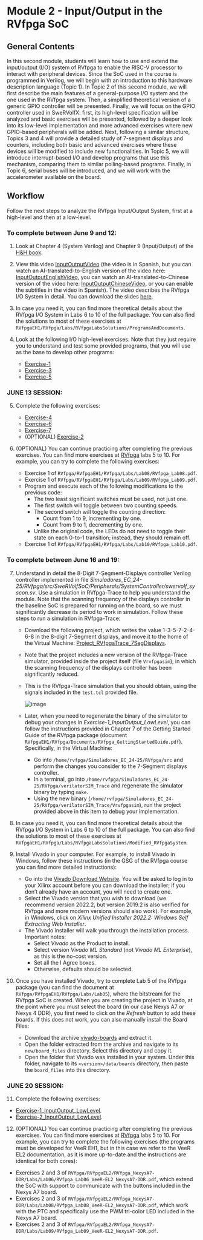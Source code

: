 # Module 2 - Input/Output in the RVfpga SoC

## General Contents
In this second module, students will learn how to use and extend the input/output (I/O) system of RVfpga to enable the RISC-V processor to interact with peripheral devices. Since the SoC used in the course is programmed in Verilog, we will begin with an introduction to this hardware description language (Topic 1).
In Topic 2 of this second module, we will first describe the main features of a general-purpose I/O system and the one used in the RVfpga system. Then, a simplified theoretical version of a generic GPIO controller will be presented. Finally, we will focus on the GPIO controller used in SweRVolfX: first, its high-level specification will be analyzed and basic exercises will be presented, followed by a deeper look into its low-level implementation and more advanced exercises where new GPIO-based peripherals will be added.
Next, following a similar structure, Topics 3 and 4 will provide a detailed study of 7-segment displays and counters, including both basic and advanced exercises where these devices will be modified to include new functionalities.
In Topic 5, we will introduce interrupt-based I/O and develop programs that use this mechanism, comparing them to similar polling-based programs.
Finally, in Topic 6, serial buses will be introduced, and we will work with the accelerometer available on the board.

## Workflow
Follow the next steps to analyze the RVfpga Input/Output System, first at a high-level and then at a low-level.

### To complete between June 9 and 12:

1. Look at Chapter 4 (System Verilog) and Chapter 9 (Input/Output) of the [H&H book](https://www.amazon.es/Digital-Design-Computer-Architecture-RISC-V/dp/0128200642).

2. View this video [InputOutputVideo](https://www.youtube.com/watch?v=8fK-CoEbo0Y) (the video is in Spanish, but you can watch an AI-translated-to-English version of the video here: [InputOutputEnglishVideo](https://www.youtube.com/watch?v=oIRFxQEBNAc), you can watch an AI-translated-to-Chinese version of the video here: [InputOutputChineseVideo](https://www.youtube.com/watch?v=gG0HSeJ9ew8), or you can enable the subtitles in the video in Spanish). The video describes the RVfpga I/O System in detail. You can download the slides [here](https://drive.google.com/file/d/1Fv4-I8DwISdqqDpol4i_BMZNzK4QmpOe/view?usp=sharing).

3. In case you need it, you can find more theoretical details about the RVfpga I/O System in Labs 6 to 10 of the full package. You can also find the solutions to most of these exercises at ```RVfpgaEH1/RVfpga/Labs/RVfpgaLabsSolutions/ProgramsAndDocuments```.

4. Look at the following I/O high-level exercises. Note that they just require you to understand and test some provided programs, that you will use as the base to develop other programs:
   * [Exercise-1](https://github.com/artecs-group/RVfpga-sim-addons/tree/main/Computer_Organization/Lab4#exercise-1)
   * [Exercise-3](https://github.com/artecs-group/RVfpga-sim-addons/tree/main/Computer_Organization/Lab4#exercise-3)
   * [Exercise-5](https://github.com/artecs-group/RVfpga-sim-addons/tree/main/Computer_Organization/Lab4#exercise-5)

### JUNE 13 SESSION:
<!--
-->
5. Complete the following exercises:
   * [Exercise-4](https://github.com/artecs-group/RVfpga-sim-addons/tree/main/Computer_Organization/Lab4#exercise-4)
   * [Exercise-6](https://github.com/artecs-group/RVfpga-sim-addons/tree/main/Computer_Organization/Lab4#exercise-6)
   * [Exercise-7](https://github.com/artecs-group/RVfpga-sim-addons/tree/main/Computer_Organization/Lab4#exercise-7)
   * (OPTIONAL) [Exercise-2](https://github.com/artecs-group/RVfpga-sim-addons/tree/main/Computer_Organization/Lab4#exercise-2)

6. (OPTIONAL) You can continue practicing after completing the previous exercises. You can find more exercises at [RVfpga](https://university.imgtec.com/rvfpga-el2-v3-0-english-downloads-page/) labs 5 to 10. For example, you can try to complete the following exercises:
   * Exercise 1 of ```RVfpga/RVfpgaEH1/RVfpga/Labs/Lab08/RVfpga_Lab08.pdf```.
   * Exercise 1 of ```RVfpga/RVfpgaEH1/RVfpga/Labs/Lab09/RVfpga_Lab09.pdf```.
   * Program and execute each of the following modifications to the previous code:
       * The two least significant switches must be used, not just one.
       * The first switch will toggle between two counting speeds.
       * The second switch will toggle the counting direction:
           * Count from 1 to 9, incrementing by one.
           * Count from 9 to 1, decrementing by one.
       * Unlike the original code, the LEDs do not need to toggle their state on each 0-to-1 transition; instead, they should remain off.
   * Exercise 1 of ```RVfpga/RVfpgaEH1/RVfpga/Labs/Lab10/RVfpga_Lab10.pdf```.

### To complete between June 16 and 19:

7. Understand in detail the 8-Digit 7-Segment-Displays controller Verilog controller implemented in file *Simuladores_EC_24-25/RVfpga/src/SweRVolfSoC/Peripherals/SystemController/swervolf_syscon.sv*. Use a simulation in RVfpga-Trace to help you understand the module. Note that the scanning frequency of the displays controller in the baseline SoC is prepared for running on the board, so we must significantly decrease its period to work in simulation. Follow these steps to run a simulation in RVfpga-Trace:

    * Download the following project, which writes the value 1-3-5-7-2-4-6-8 in the 8-digit 7-Segment displays, and move it to the home of the Virtual Machine: [Project_RVfpgaTrace_7SegDisplays](https://drive.google.com/file/d/1WIYOgUAcneO_M4VfKQ0ZhYQ7s_tyD-tS/view?usp=sharing).
    * Note that the project includes a new version of the RVfpga-Trace simulator, provided inside the project itself (file ```Vrvfpgasim```), in which the scanning frequency of the displays controller has been significantly reduced.
    * This is the RVfpga-Trace simulation that you should obtain, using the signals included in the ```test.tcl``` provided file. 

      ![image](https://github.com/user-attachments/assets/c7c58d6c-b1ea-4f50-9b1d-03850db7ba97)

    * Later, when you need to regenerate the binary of the simulator to debug your changes in *Exercise-1_InputOutput_LowLevel*, you can follow the instructions provided in Chapter 7 of the Getting Started Guide of the RVfpga package (document ```RVfpgaEH1/RVfpga/Documents/RVfpga_GettingStartedGuide.pdf```). Specifically, in the Virtual Machine:

        * Go into ```/home/rvfpga/Simuladores_EC_24-25/RVfpga/src``` and perform the changes you consider to the 7-Segment displays controller.
        * In a terminal, go into ```/home/rvfpga/Simuladores_EC_24-25/RVfpga/verilatorSIM_Trace``` and regenerate the simulator binary by typing ```make```.
        * Using the new binary (```/home/rvfpga/Simuladores_EC_24-25/RVfpga/verilatorSIM_Trace/Vrvfpgasim```), run the project provided above in this item to debug your implementation.

8. In case you need it, you can find more theoretical details about the RVfpga I/O System in Labs 6 to 10 of the full package. You can also find the solutions to most of these exercises at ```RVfpgaEH1/RVfpga/Labs/RVfpgaLabsSolutions/Modified_RVfpgaSystem```.

9. Install Vivado in your computer. For example, to install Vivado in Windows, follow these instructions (in the GSG of the RVfpga course you can find more detailed instructions):
    * Go into the [Vivado Download Website](https://www.xilinx.com/support/download/index.html/content/xilinx/en/downloadNav/vivado-design-tools/archive.html). You will be asked to log in to your Xilinx account before you can download the installer; if you don’t already have an account, you will need to create one.
    * Select the Vivado version that you wish to download (we recommend version 2022.2, but version 2019.2 is also verified for RVfpga and more modern versions should also work). For example, in Windows, click on *Xilinx Unified Installer 2022.2: Windows Self Extracting Web Installer*.
    * The Vivado installer will walk you through the installation process. Important notes:
      * Select *Vivado* as the Product to install.
      * Select version *Vivado ML Standard* (not *Vivado ML Enterprise*), as this is the no-cost version.
      * Set all the I Agree boxes.
      * Otherwise, defaults should be selected.

10. Once you have installed Vivado, try to complete Lab 5 of the RVfpga package (you can find the document at ```RVfpga/RVfpgaEH1/RVfpga/Labs/Lab05```), where the bitstream for the RVfpga SoC is created. When you are creating the project in Vivado, at the point where you must select the board (in our case Nexys A7 or Nexys 4 DDR), you first need to click on the *Refresh* button to add these boards. If this does not work, you can also manually install the Board Files:
    * Download the archive [vivado-boards](https://github.com/Digilent/vivado-boards/archive/master.zip?_ga=2.158467251.828100773.1587959567-2022567073.1577108610) and extract it.
    * Open the folder extracted from the archive and navigate to its ```new/board_files``` directory. Select this directory and copy it.
    * Open the folder that Vivado was installed in your system. Under this folder, navigate to its ```<version>/data/boards``` directory, then paste the ```board_files``` into this directory.

### JUNE 20 SESSION:
<!--
-->
11. Complete the following exercises:
   * [Exercise-1_InputOutput_LowLevel](https://github.com/artecs-group/RVfpga-sim-addons/tree/main/Integrated_Systems_Architecture/Lab8#exercise-1).
   * [Exercise-2_InputOutput_LowLevel](https://github.com/artecs-group/RVfpga-sim-addons/tree/main/Integrated_Systems_Architecture/Lab8#exercise-2).
12. (OPTIONAL) You can continue practicing after completing the previous exercises. You can find more exercises at [RVfpga](https://university.imgtec.com/rvfpga-el2-v3-0-english-downloads-page/) labs 5 to 10. For example, you can try to complete the following exercises (the programs must be developed for VeeR EH1, but in this case we refer to the VeeR EL2 documentation, as it is more up-to-date and the instructions are identical for both cores):
   * Exercises 2 and 3 of ```RVfpga/RVfpgaEL2/RVfpga_NexysA7-DDR/Labs/Lab06/RVfpga_Lab06_VeeR-EL2_NexysA7-DDR.pdf```, which extend the SoC with support to communicate with the buttons included in the Nexys A7 board.
   * Exercises 2 and 3 of ```RVfpga/RVfpgaEL2/RVfpga_NexysA7-DDR/Labs/Lab08/RVfpga_Lab08_VeeR-EL2_NexysA7-DDR.pdf```, which work with the PTC and specifically use the PWM tri-color LED included in the Nexys A7 board.
   * Exercises 2 and 3 of ```RVfpga/RVfpgaEL2/RVfpga_NexysA7-DDR/Labs/Lab09/RVfpga_Lab09_VeeR-EL2_NexysA7-DDR.pdf```.
